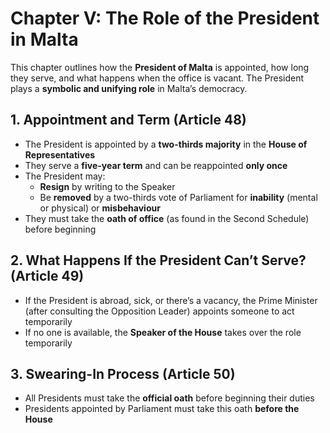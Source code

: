 # Chapter V: The Role of the President in Malta

This chapter outlines how the **President of Malta** is appointed, how long they serve, and what happens when the office is vacant. The President plays a **symbolic and unifying role** in Malta’s democracy.

## 1. Appointment and Term (Article 48)

- The President is appointed by a **two-thirds majority** in the **House of Representatives**
- They serve a **five-year term** and can be reappointed **only once**
- The President may:
  - **Resign** by writing to the Speaker
  - Be **removed** by a two-thirds vote of Parliament for **inability** (mental or physical) or **misbehaviour**
- They must take the **oath of office** (as found in the Second Schedule) before beginning

## 2. What Happens If the President Can’t Serve? (Article 49)

- If the President is abroad, sick, or there’s a vacancy, the Prime Minister (after consulting the Opposition Leader) appoints someone to act temporarily
- If no one is available, the **Speaker of the House** takes over the role temporarily

## 3. Swearing-In Process (Article 50)

- All Presidents must take the **official oath** before beginning their duties
- Presidents appointed by Parliament must take this oath **before the House**
